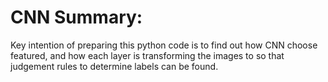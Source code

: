 # CNN Summary:
Key intention of preparing this python code is to find out how CNN choose featured, and how each layer is transforming the images to so that judgement rules to determine labels can be found.
